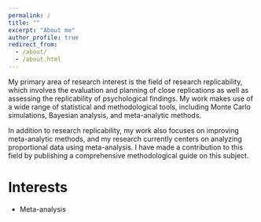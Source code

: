 ```yaml
---
permalink: /
title: ""
excerpt: "About me"
author_profile: true
redirect_from: 
  - /about/
  - /about.html
---
```


My primary area of research interest is the field of research replicability, which involves the evaluation and planning of close replications as well as assessing the replicability of psychological findings. My work makes use of a wide range of statistical and methodological tools, including Monte Carlo simulations, Bayesian analysis, and meta-analytic methods. 

In addition to research replicability, my work also focuses on improving meta-analytic methods, and my research currently centers on analyzing proportional data using meta-analysis. I have made a contribution to this field by publishing a comprehensive methodological guide on this subject.

# Interests
- Meta-analysis